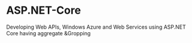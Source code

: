 # ASP.NET-Core
Developing Web APIs, Windows Azure and Web Services using ASP.NET Core
having aggregate
 &Gropping
